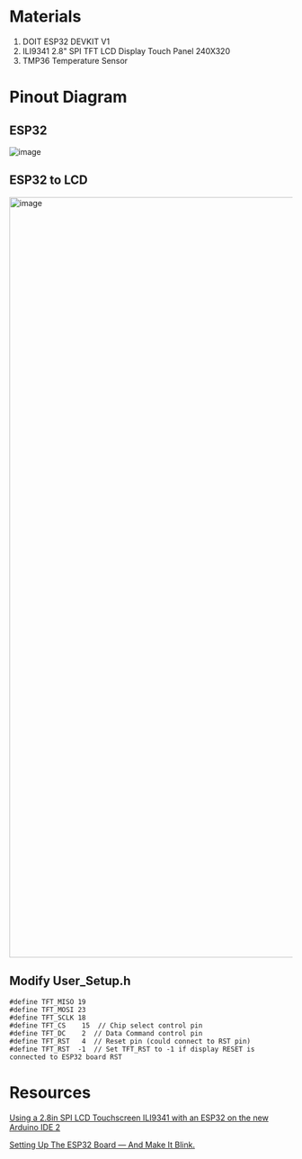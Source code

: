 # Materials
1. DOIT ESP32 DEVKIT V1
2. ILI9341 2.8" SPI TFT LCD Display Touch Panel 240X320
3. TMP36 Temperature Sensor

# Pinout Diagram
## ESP32
![image](https://github.com/IndiraMariya/ESP32/assets/82353064/75e4852e-f74e-477b-a9ad-12b1e1648977)

## ESP32 to LCD
<img width="1351" alt="image" src="https://github.com/IndiraMariya/ESP32/assets/82353064/549a2bba-702a-4cbe-99ce-e07f1754a522">

## Modify User_Setup.h
```
#define TFT_MISO 19
#define TFT_MOSI 23
#define TFT_SCLK 18
#define TFT_CS    15  // Chip select control pin
#define TFT_DC    2  // Data Command control pin
#define TFT_RST   4  // Reset pin (could connect to RST pin)
#define TFT_RST  -1  // Set TFT_RST to -1 if display RESET is connected to ESP32 board RST
```

# Resources

[Using a 2.8in SPI LCD Touchscreen ILI9341 with an ESP32 on the new Arduino IDE 2](https://youtu.be/9vTrCThUp5U)

[Setting Up The ESP32 Board — And Make It Blink.](https://medium.com/i-learn-esp32-and-you-should-too/setting-up-the-esp32-board-c6bdf11756b0)

